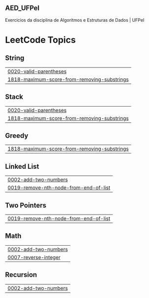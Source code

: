 ## AED_UFPel
 Exercicios da disciplina de Algoritmos e Estruturas de Dados | UFPel

<!---LeetCode Topics Start-->
# LeetCode Topics
## String
|  |
| ------- |
| [0020-valid-parentheses](https://github.com/DLedebuhr/AED_UFPel/tree/master/0020-valid-parentheses) |
| [1818-maximum-score-from-removing-substrings](https://github.com/DLedebuhr/AED_UFPel/tree/master/1818-maximum-score-from-removing-substrings) |
## Stack
|  |
| ------- |
| [0020-valid-parentheses](https://github.com/DLedebuhr/AED_UFPel/tree/master/0020-valid-parentheses) |
| [1818-maximum-score-from-removing-substrings](https://github.com/DLedebuhr/AED_UFPel/tree/master/1818-maximum-score-from-removing-substrings) |
## Greedy
|  |
| ------- |
| [1818-maximum-score-from-removing-substrings](https://github.com/DLedebuhr/AED_UFPel/tree/master/1818-maximum-score-from-removing-substrings) |
## Linked List
|  |
| ------- |
| [0002-add-two-numbers](https://github.com/DLedebuhr/AED_UFPel/tree/master/0002-add-two-numbers) |
| [0019-remove-nth-node-from-end-of-list](https://github.com/DLedebuhr/AED_UFPel/tree/master/0019-remove-nth-node-from-end-of-list) |
## Two Pointers
|  |
| ------- |
| [0019-remove-nth-node-from-end-of-list](https://github.com/DLedebuhr/AED_UFPel/tree/master/0019-remove-nth-node-from-end-of-list) |
## Math
|  |
| ------- |
| [0002-add-two-numbers](https://github.com/DLedebuhr/AED_UFPel/tree/master/0002-add-two-numbers) |
| [0007-reverse-integer](https://github.com/DLedebuhr/AED_UFPel/tree/master/0007-reverse-integer) |
## Recursion
|  |
| ------- |
| [0002-add-two-numbers](https://github.com/DLedebuhr/AED_UFPel/tree/master/0002-add-two-numbers) |
<!---LeetCode Topics End-->